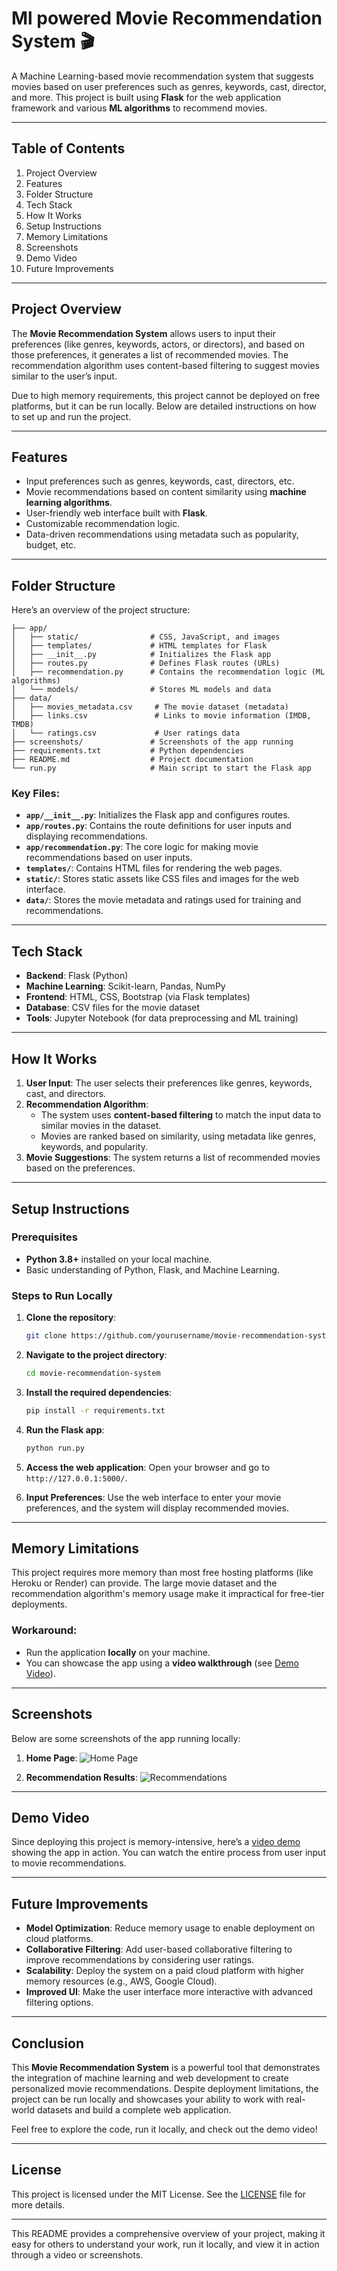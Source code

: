 # Ml powered Movie Recommendation System 🎬

A Machine Learning-based movie recommendation system that suggests movies based on user preferences such as genres, keywords, cast, director, and more. This project is built using **Flask** for the web application framework and various **ML algorithms** to recommend movies. 

---

## Table of Contents
1. Project Overview
2. Features
3. Folder Structure
4. Tech Stack
5. How It Works
6. Setup Instructions
7. Memory Limitations
8. Screenshots
9. Demo Video
10. Future Improvements

---

## Project Overview

The **Movie Recommendation System** allows users to input their preferences (like genres, keywords, actors, or directors), and based on those preferences, it generates a list of recommended movies. The recommendation algorithm uses content-based filtering to suggest movies similar to the user’s input.

Due to high memory requirements, this project cannot be deployed on free platforms, but it can be run locally. Below are detailed instructions on how to set up and run the project.

---

## Features

- Input preferences such as genres, keywords, cast, directors, etc.
- Movie recommendations based on content similarity using **machine learning algorithms**.
- User-friendly web interface built with **Flask**.
- Customizable recommendation logic.
- Data-driven recommendations using metadata such as popularity, budget, etc.

---

## Folder Structure

Here’s an overview of the project structure:

```
├── app/
│   ├── static/                # CSS, JavaScript, and images
│   ├── templates/             # HTML templates for Flask
│   ├── __init__.py            # Initializes the Flask app
│   ├── routes.py              # Defines Flask routes (URLs)
│   ├── recommendation.py      # Contains the recommendation logic (ML algorithms)
│   └── models/                # Stores ML models and data
├── data/
│   ├── movies_metadata.csv     # The movie dataset (metadata)
│   ├── links.csv               # Links to movie information (IMDB, TMDB)
│   └── ratings.csv             # User ratings data
├── screenshots/               # Screenshots of the app running
├── requirements.txt           # Python dependencies
├── README.md                  # Project documentation
└── run.py                     # Main script to start the Flask app
```

### Key Files:
- **`app/__init__.py`**: Initializes the Flask app and configures routes.
- **`app/routes.py`**: Contains the route definitions for user inputs and displaying recommendations.
- **`app/recommendation.py`**: The core logic for making movie recommendations based on user inputs.
- **`templates/`**: Contains HTML files for rendering the web pages.
- **`static/`**: Stores static assets like CSS files and images for the web interface.
- **`data/`**: Stores the movie metadata and ratings used for training and recommendations.

---

## Tech Stack

- **Backend**: Flask (Python)
- **Machine Learning**: Scikit-learn, Pandas, NumPy
- **Frontend**: HTML, CSS, Bootstrap (via Flask templates)
- **Database**: CSV files for the movie dataset
- **Tools**: Jupyter Notebook (for data preprocessing and ML training)

---

## How It Works

1. **User Input**: The user selects their preferences like genres, keywords, cast, and directors.
2. **Recommendation Algorithm**:
   - The system uses **content-based filtering** to match the input data to similar movies in the dataset.
   - Movies are ranked based on similarity, using metadata like genres, keywords, and popularity.
3. **Movie Suggestions**: The system returns a list of recommended movies based on the preferences.

---

## Setup Instructions

### Prerequisites

- **Python 3.8+** installed on your local machine.
- Basic understanding of Python, Flask, and Machine Learning.

### Steps to Run Locally

1. **Clone the repository**:
   ```bash
   git clone https://github.com/yourusername/movie-recommendation-system.git
   ```

2. **Navigate to the project directory**:
   ```bash
   cd movie-recommendation-system
   ```

3. **Install the required dependencies**:
   ```bash
   pip install -r requirements.txt
   ```

4. **Run the Flask app**:
   ```bash
   python run.py
   ```

5. **Access the web application**:
   Open your browser and go to `http://127.0.0.1:5000/`.

6. **Input Preferences**:
   Use the web interface to enter your movie preferences, and the system will display recommended movies.

---

## Memory Limitations

This project requires more memory than most free hosting platforms (like Heroku or Render) can provide. The large movie dataset and the recommendation algorithm's memory usage make it impractical for free-tier deployments.

### Workaround:
- Run the application **locally** on your machine.
- You can showcase the app using a **video walkthrough** (see [Demo Video](#demo-video)).

---

## Screenshots

Below are some screenshots of the app running locally:

1. **Home Page**:
   ![Home Page](./screenshots/home_page.png)

2. **Recommendation Results**:
   ![Recommendations](./screenshots/recommendations.png)

---

## Demo Video

Since deploying this project is memory-intensive, here’s a [video demo](https://youtu.be/demo-link) showing the app in action. You can watch the entire process from user input to movie recommendations.

---

## Future Improvements

- **Model Optimization**: Reduce memory usage to enable deployment on cloud platforms.
- **Collaborative Filtering**: Add user-based collaborative filtering to improve recommendations by considering user ratings.
- **Scalability**: Deploy the system on a paid cloud platform with higher memory resources (e.g., AWS, Google Cloud).
- **Improved UI**: Make the user interface more interactive with advanced filtering options.

---

## Conclusion

This **Movie Recommendation System** is a powerful tool that demonstrates the integration of machine learning and web development to create personalized movie recommendations. Despite deployment limitations, the project can be run locally and showcases your ability to work with real-world datasets and build a complete web application.

Feel free to explore the code, run it locally, and check out the demo video!

---

## License
This project is licensed under the MIT License. See the [LICENSE](LICENSE) file for more details.

---

This README provides a comprehensive overview of your project, making it easy for others to understand your work, run it locally, and view it in action through a video or screenshots.
